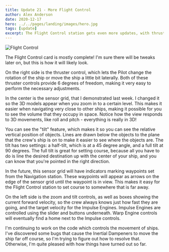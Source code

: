 ```yaml
---
title: Update 21 - More Flight Control
author: Alex Anderson
date: 2020-12-17
hero: ../../pages/landing/images/hero.jpg
tags: [update]
excerpt: The Flight Control station gets even more updates, with thruster and impulse engine control.
---
```


![Flight Control](images/flight.gif)

The Flight Control card is mostly complete! I'm sure there will be tweaks later on, but this is how it will likely look.

On the right side is the thruster control, which lets the Pilot change the rotation of the ship or move the ship a little bit laterally. Both of these thruster controls provide 6 degrees of freedom, making it very easy to perform the necessary adjustments.

In the center is the sensor grid, that I demonstrated last week. I changed it so the 3D models appear when you zoom in to a certain level. This makes it easier when navigating very close to other ships, making it possible for you to see the volume that they occupy in space. Notice how the view responds to 3D movements, like roll and pitch - everything is really in 3D!

You can see the "tilt" feature, which makes it so you can see the relative vertical position of objects. Lines are drawn below the objects to the plane that the crew's ship is on to make it easier to see where the objects are. The tilt has two settings: a half-tilt, which is at a 45 degree angle, and a full tilt at 90 degrees. The full tilt is great for setting course, because all you have to do is line the desired destination up with the center of your ship, and you can know that you're pointed in the right direction.

In the future, this sensor grid will have indicators marking waypoints set from the Navigation station. These waypoints will appear as arrows on the edge of the sensor grid until the waypoint is in view. This makes it easy for the Flight Control station to set course to somewhere that is far away.

On the left side is the zoom and tilt controls, as well as boxes showing the current forward velocity, so the crew always knows just how fast they are going, and the target velocity for the Impulse Engines. Impulse Engines are controlled using the slider and buttons underneath. Warp Engine controls will eventually find a home next to the Impulse controls.

I'm continuing to work on the code which controls the movement of ships. I've discovered some bugs that cause the Inertial Dampeners to move the ship far off course, so I'm trying to figure out how to resolve that. Otherwise, I'm quite pleased with how things have turned out so far.
